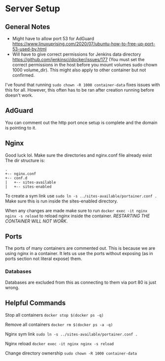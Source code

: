 # Server Setup
## General Notes
* Might have to allow port 53 for AdGuard https://www.linuxuprising.com/2020/07/ubuntu-how-to-free-up-port-53-used-by.html
* Will have to give correct permissions for Jenkins data directory https://github.com/jenkinsci/docker/issues/177 (You must set the correct permissions in the host before you mount volumes sudo chown 1000 volume_dir). 
  This might also apply to other container but not confirmed.

I've found that running `sudo chown -R 1000 container-data` fixes issues with this for all. 
However, this often has to be ran after creation running before doesn't work.

## AdGuard
You can comment out the http port once setup is complete and the domain is pointing to it.

## Nginx
Good luck lol.
Make sure the directories and nginx.conf file already exist
The dir structure is:

```
.
+-- nginx.conf
+-- conf.d
|   +-- sites-available
|   +-- sites-enabled
```
 
To create a sym link use `sudo ln -s ../sites-available/portainer.conf .` Make sure this is run inside the sites-enabled directory.

When any changes are made make sure to run
`docker exec -it nginx nginx -s reload`
to reload nginx inside the container. *RESTARTING THE CONTAINER WILL NOT WORK*.

## Ports
The ports of many containers are commented out. This is because we are using nginx in a 
container. It lets us use the ports without exposing (as in ports section not literal expose) them.

### Databases
Databases are excluded from this as connecting to them via port 80 is just wrong.

## Helpful Commands
Stop all containers
`docker stop $(docker ps -q)`

Remove all containers
`docker rm $(docker ps -a -q)`

Nginx sym link
`sudo ln -s ../sites-available/portainer.conf .`

Nginx reload
`docker exec -it nginx nginx -s reload`

Change directory ownership
`sudo chown -R 1000 container-data`
